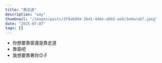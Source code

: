 ```yaml
---
title: "靠走道"
description: "way"
thumbnail: "/images/posts/3f9ab994-3bd1-446e-a6b5-aebc3e0aceb7.jpeg"
date: "2025-07-07"
tags: []
---
```

- 你想要靠窗還是靠走道
- 靠窗吧
- 我想要靠著你😔✌️
